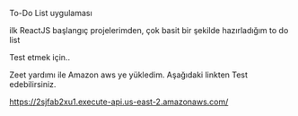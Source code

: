 To-Do List uygulaması 

ilk ReactJS başlangıç projelerimden, çok basit bir şekilde hazırladığım to do list


Test etmek için..

Zeet yardımı ile Amazon aws ye yükledim. Aşağıdaki linkten Test edebilirsiniz.



https://2sjfab2xu1.execute-api.us-east-2.amazonaws.com/

